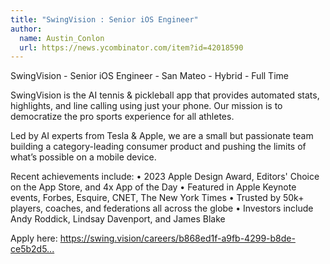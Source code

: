 ```yaml
---
title: "SwingVision : Senior iOS Engineer"
author:
  name: Austin_Conlon
  url: https://news.ycombinator.com/item?id=42018590
---
```

SwingVision - Senior iOS Engineer - San Mateo - Hybrid - Full Time

SwingVision is the AI tennis &amp; pickleball app that provides automated stats, highlights, and line calling using just your phone. Our mission is to democratize the pro sports experience for all athletes.

Led by AI experts from Tesla &amp; Apple, we are a small but passionate team building a category-leading consumer product and pushing the limits of what’s possible on a mobile device.

Recent achievements include:
• 2023 Apple Design Award, Editors&#x27; Choice on the App Store, and 4x App of the Day
• Featured in Apple Keynote events, Forbes, Esquire, CNET, The New York Times
• Trusted by 50k+ players, coaches, and federations all across the globe
• Investors include Andy Roddick, Lindsay Davenport, and James Blake

Apply here: <a href="https:&#x2F;&#x2F;swing.vision&#x2F;careers&#x2F;b868ed1f-a9fb-4299-b8de-ce5b2d507014" rel="nofollow">https:&#x2F;&#x2F;swing.vision&#x2F;careers&#x2F;b868ed1f-a9fb-4299-b8de-ce5b2d5...</a>
<JobApplication />
